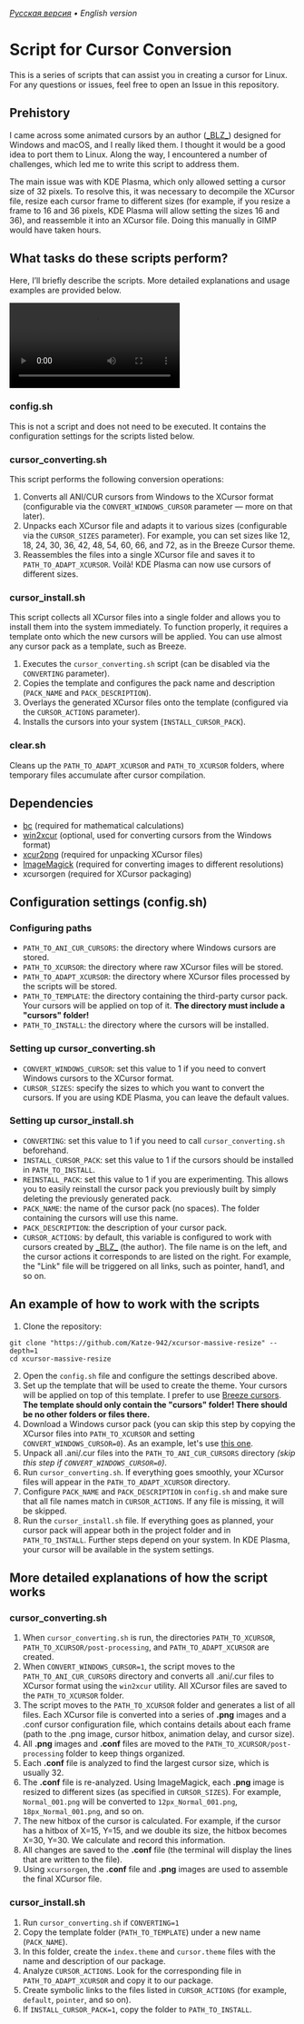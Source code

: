 *[Русская версия](./README_ru.md) • English version*

# Script for Cursor Conversion
This is a series of scripts that can assist you in creating a cursor for Linux. For any questions or issues, feel free to open an Issue in this repository.

## Prehistory
I came across some animated cursors by an author ([\_BLZ\_](https://ko-fi.com/blz_404/shop)) designed for Windows and macOS, and I really liked them. I thought it would be a good idea to port them to Linux. Along the way, I encountered a number of challenges, which led me to write this script to address them.


The main issue was with KDE Plasma, which only allowed setting a cursor size of 32 pixels. To resolve this, it was necessary to decompile the XCursor file, resize each cursor frame to different sizes (for example, if you resize a frame to 16 and 36 pixels, KDE Plasma will allow setting the sizes 16 and 36), and reassemble it into an XCursor file. Doing this manually in GIMP would have taken hours.

## What tasks do these scripts perform?
Here, I’ll briefly describe the scripts. More detailed explanations and usage examples are provided below.

<video controls>
  <source src="./demo.mp4" type="video/mp4">
</video>

### config.sh
This is not a script and does not need to be executed. It contains the configuration settings for the scripts listed below.

### cursor_converting.sh
This script performs the following conversion operations:
1. Converts all ANI/CUR cursors from Windows to the XCursor format (configurable via the `CONVERT_WINDOWS_CURSOR` parameter — more on that later).
2. Unpacks each XCursor file and adapts it to various sizes (configurable via the `CURSOR_SIZES` parameter). For example, you can set sizes like 12, 18, 24, 30, 36, 42, 48, 54, 60, 66, and 72, as in the Breeze Cursor theme.
3. Reassembles the files into a single XCursor file and saves it to `PATH_TO_ADAPT_XCURSOR`. Voilà! KDE Plasma can now use cursors of different sizes.

### cursor_install.sh
This script collects all XCursor files into a single folder and allows you to install them into the system immediately. To function properly, it requires a template onto which the new cursors will be applied. You can use almost any cursor pack as a template, such as Breeze.
1. Executes the `cursor_converting.sh` script (can be disabled via the `CONVERTING` parameter).
2. Copies the template and configures the pack name and description (`PACK_NAME` and `PACK_DESCRIPTION`).
3. Overlays the generated XCursor files onto the template (configured via the `CURSOR_ACTIONS` parameter).
4. Installs the cursors into your system (`INSTALL_CURSOR_PACK`).

### clear.sh
Cleans up the `PATH_TO_ADAPT_XCURSOR` and `PATH_TO_XCURSOR` folders, where temporary files accumulate after cursor compilation.

## Dependencies
- [bc](https://git.gavinhoward.com/gavin/bc) (required for mathematical calculations)
- [win2xcur](https://github.com/quantum5/win2xcur) (optional, used for converting cursors from the Windows format)
- [xcur2png](https://github.com/eworm-de/xcur2png) (required for unpacking XCursor files)
- [ImageMagick](https://imagemagick.org/script/download.php) (required for converting images to different resolutions)
- xcursorgen (required for XCursor packaging)

## Configuration settings (config.sh)

### Configuring paths
- `PATH_TO_ANI_CUR_CURSORS`: the directory where Windows cursors are stored.
- `PATH_TO_XCURSOR`: the directory where raw XCursor files will be stored.
- `PATH_TO_ADAPT_XCURSOR`: the directory where XCursor files processed by the scripts will be stored.
- `PATH_TO_TEMPLATE`: the directory containing the third-party cursor pack. Your cursors will be applied on top of it. **The directory must include a "cursors" folder!**
- `PATH_TO_INSTALL`: the directory where the cursors will be installed.

### Setting up cursor_converting.sh
- `CONVERT_WINDOWS_CURSOR`: set this value to 1 if you need to convert Windows cursors to the XCursor format.
- `CURSOR_SIZES`: specify the sizes to which you want to convert the cursors. If you are using KDE Plasma, you can leave the default values.

### Setting up cursor_install.sh
- `CONVERTING`: set this value to 1 if you need to call `cursor_converting.sh` beforehand.
- `INSTALL_CURSOR_PACK`: set this value to 1 if the cursors should be installed in `PATH_TO_INSTALL`.
- `REINSTALL_PACK`: set this value to 1 if you are experimenting. This allows you to easily reinstall the cursor pack you previously built by simply deleting the previously generated pack.
- `PACK_NAME`: the name of the cursor pack (no spaces). The folder containing the cursors will use this name.
- `PACK_DESCRIPTION`: the description of your cursor pack.
- `CURSOR_ACTIONS`: by default, this variable is configured to work with cursors created by [\_BLZ\_](https://ko-fi.com/blz_404/shop) (the author). The file name is on the left, and the cursor actions it corresponds to are listed on the right. For example, the "Link" file will be triggered on all links, such as pointer, hand1, and so on.

## An example of how to work with the scripts
1. Clone the repository:
```shell
git clone "https://github.com/Katze-942/xcursor-massive-resize" --depth=1
cd xcursor-massive-resize
```
2. Open the `config.sh` file and configure the settings described above.
3. Set up the template that will be used to create the theme. Your cursors will be applied on top of this template. I prefer to use [Breeze cursors](https://invent.kde.org/plasma/breeze/-/tree/master/cursors/Breeze_Light/Breeze_Light). **The template should only contain the "cursors" folder! There should be no other folders or files there.**
4. Download a Windows cursor pack (you can skip this step by copying the XCursor files into `PATH_TO_XCURSOR` and setting `CONVERT_WINDOWS_CURSOR=0`). As an example, let's use [this one](https://ko-fi.com/s/7ddcb948b6).
5. Unpack all .ani/.cur files into the `PATH_TO_ANI_CUR_CURSORS` directory *(skip this step if `CONVERT_WINDOWS_CURSOR=0`)*.
6. Run `cursor_converting.sh`. If everything goes smoothly, your XCursor files will appear in the `PATH_TO_ADAPT_XCURSOR` directory.
7. Configure `PACK_NAME` and `PACK_DESCRIPTION` in `config.sh` and make sure that all file names match in `CURSOR_ACTIONS`. If any file is missing, it will be skipped.
8. Run the `cursor_install.sh` file. If everything goes as planned, your cursor pack will appear both in the project folder and in `PATH_TO_INSTALL`. Further steps depend on your system. In KDE Plasma, your cursor will be available in the system settings.

## More detailed explanations of how the script works
### cursor_converting.sh
1. When `cursor_converting.sh` is run, the directories `PATH_TO_XCURSOR`, `PATH_TO_XCURSOR/post-processing`, and `PATH_TO_ADAPT_XCURSOR` are created.
2. When `CONVERT_WINDOWS_CURSOR=1`, the script moves to the `PATH_TO_ANI_CUR_CURSORS` directory and converts all .ani/.cur files to XCursor format using the `win2xcur` utility. All XCursor files are saved to the `PATH_TO_XCURSOR` folder.
3. The script moves to the `PATH_TO_XCURSOR` folder and generates a list of all files. Each XCursor file is converted into a series of **.png** images and a .conf cursor configuration file, which contains details about each frame (path to the .png image, cursor hitbox, animation delay, and cursor size).
4. All **.png** images and **.conf** files are moved to the `PATH_TO_XCURSOR/post-processing` folder to keep things organized.
5. Each **.conf** file is analyzed to find the largest cursor size, which is usually 32.
6. The **.conf** file is re-analyzed. Using ImageMagick, each **.png** image is resized to different sizes (as specified in `CURSOR_SIZES`). For example, `Normal_001.png` will be converted to `12px_Normal_001.png`, `18px_Normal_001.png`, and so on.
7. The new hitbox of the cursor is calculated. For example, if the cursor has a hitbox of X=15, Y=15, and we double its size, the hitbox becomes X=30, Y=30. We calculate and record this information.
8. All changes are saved to the **.conf** file (the terminal will display the lines that are written to the file).
9. Using `xcursorgen`, the **.conf** file and **.png** images are used to assemble the final XCursor file.

### cursor_install.sh
1. Run `cursor_converting.sh` if `CONVERTING=1`
2. Copy the template folder (`PATH_TO_TEMPLATE`) under a new name (`PACK_NAME`).
3. In this folder, create the `index.theme` and `cursor.theme` files with the name and description of our package.
4. Analyze `CURSOR_ACTIONS`. Look for the corresponding file in `PATH_TO_ADAPT_XCURSOR` and copy it to our package.
5. Create symbolic links to the files listed in `CURSOR_ACTIONS` (for example, `default`, `pointer`, and so on).
6. If `INSTALL_CURSOR_PACK=1`, copy the folder to `PATH_TO_INSTALL`.
